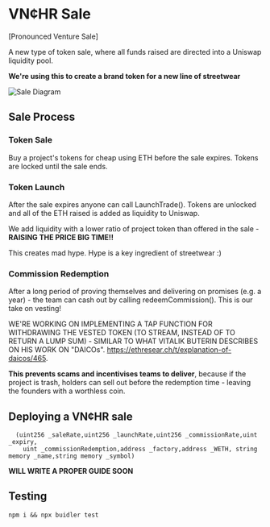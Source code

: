 # VN¢HR Sale

[Pronounced Venture Sale] 

A new type of token sale, where all funds raised are directed into a Uniswap liquidity pool. 

**We're using this to create a brand token for a new line of streetwear**

![Sale Diagram](https://github.com/realkinando/vnchrSale/blob/master/Screenshot%20from%202020-08-02%2013-22-26.png?raw=true)

## Sale Process

### Token Sale
Buy a project's tokens for cheap using ETH before the sale expires. Tokens are locked until the sale ends.

### Token Launch
After the sale expires anyone can call LaunchTrade(). Tokens are unlocked and all of the ETH raised is added as liquidity to Uniswap. 

We add liquidity with a lower ratio of project token than offered in the sale - **RAISING THE PRICE BIG TIME!!**

This creates mad hype. Hype is a key ingredient of streetwear :)

### Commission Redemption
After a long period of proving themselves and delivering on promises (e.g. a year) - the team can cash out by calling redeemCommission(). This is our take on vesting!

WE'RE WORKING ON IMPLEMENTING A TAP FUNCTION FOR WITHDRAWING THE VESTED TOKEN (TO STREAM, INSTEAD OF TO RETURN A LUMP SUM) - SIMILAR TO WHAT VITALIK BUTERIN DESCRIBES ON HIS WORK ON "DAICOs". https://ethresear.ch/t/explanation-of-daicos/465.

**This prevents scams and incentivises teams to deliver**, because if the project is trash, holders can sell out before the redemption time - leaving the founders with a worthless coin. 

## Deploying a VN¢HR sale
```sol
  (uint256 _saleRate,uint256 _launchRate,uint256 _commissionRate,uint _expiry,
    uint _commissionRedemption,address _factory,address _WETH, string memory _name,string memory _symbol)
```

**WILL WRITE A PROPER GUIDE SOON**

## Testing
```
npm i && npx buidler test
```
